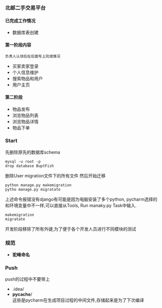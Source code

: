 ### 北邮二手交易平台
#### 已完成工作情况
+ 数据库表创建
#### 第一阶段内容
`负责人认领后在后面写上完成情况`
+ 买家卖家登录
+ 个人信息维护
+ 搜索物品和用户
+ 用户主页
#### 第二阶段
+ 物品发布
+ 浏览物品列表
+ 浏览物品详情
+ 物品下单

### Start
先删除原先的数据库schema
```
mysql -u root -p
drop database BuptFish
```
删除User migration文件下的所有文件
然后开始迁移
```
python manage.py makemigration
pytho manage.py migratate
```
上述命令报错没有django有可能是因为电脑安装了多个python,
pycharm选择的和环境变量中不一样,可以直接从Tools, Run manaky.py Task中输入.
```
makemigration
migratate
```
开发阶段移除了所有外键,为了便于各个开发人员进行不同模块的测试
### 规范
 + **驼峰命名**

### Push
push的过程中不要带上
+ .idea/
+ __pycache__/  
这些是pycharm在生成项目过程的中间文件,存储起来是为了下次编译